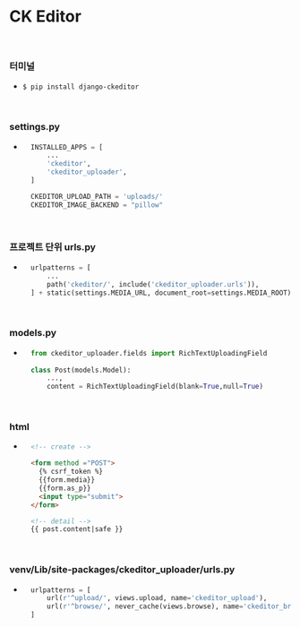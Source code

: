 # CK Editor

<br/>

### 터미널
- `$ pip install django-ckeditor`

<br/>

### settings.py
- ```python
    INSTALLED_APPS = [
        ...
        'ckeditor',
        'ckeditor_uploader',
    ]

    CKEDITOR_UPLOAD_PATH = 'uploads/'
    CKEDITOR_IMAGE_BACKEND = "pillow" 
  ```

<br/>

### 프로젝트 단위 urls.py
- ```python
    urlpatterns = [
        ...
        path('ckeditor/', include('ckeditor_uploader.urls')),
    ] + static(settings.MEDIA_URL, document_root=settings.MEDIA_ROOT)
  ```

<br/>

### models.py
- ```python
    from ckeditor_uploader.fields import RichTextUploadingField
 
    class Post(models.Model):
        ...,
        content = RichTextUploadingField(blank=True,null=True)
  ```

<br/>

### html
- ```html
    <!-- create -->

    <form method ="POST">
      {% csrf_token %}
      {{form.media}}    
      {{form.as_p}}
      <input type="submit">
    </form>

    <!-- detail -->
    {{ post.content|safe }}
  ```

<br/>

### venv/Lib/site-packages/ckeditor_uploader/urls.py
- ```python
    urlpatterns = [
        url(r'^upload/', views.upload, name='ckeditor_upload'),
        url(r'^browse/', never_cache(views.browse), name='ckeditor_browse'),
    ]
  ```
